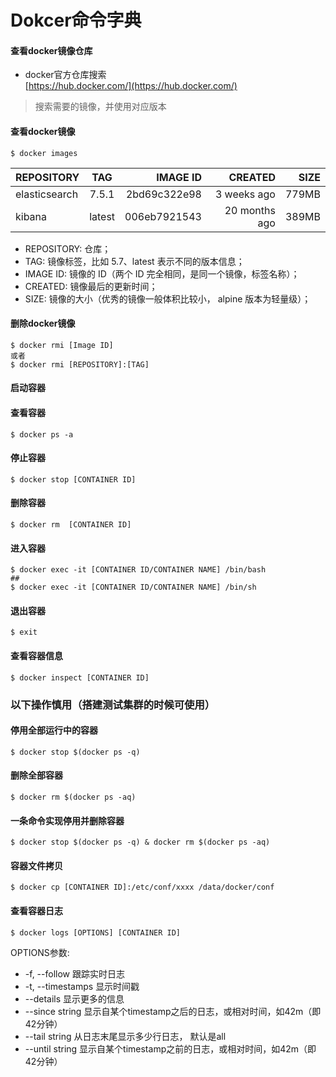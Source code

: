 # Dokcer命令字典

#### 查看docker镜像仓库
- docker官方仓库搜索  
[https://hub.docker.com/](https://hub.docker.com/)
> 搜索需要的镜像，并使用对应版本

#### 查看docker镜像
```
$ docker images
```
REPOSITORY|TAG|IMAGE ID|CREATED|SIZE
---|:--:|--:|--:|---:
elasticsearch|7.5.1|2bd69c322e98|3 weeks ago|779MB
kibana|latest|006eb7921543|20 months ago|389MB

- REPOSITORY: 仓库；
- TAG: 镜像标签，比如 5.7、latest 表示不同的版本信息；
- IMAGE ID: 镜像的 ID（两个 ID 完全相同，是同一个镜像，标签名称）；
- CREATED: 镜像最后的更新时间；
- SIZE: 镜像的大小（优秀的镜像一般体积比较小， alpine 版本为轻量级）；

#### 删除docker镜像
```
$ docker rmi [Image ID]
或者
$ docker rmi [REPOSITORY]:[TAG]
```
#### 启动容器


#### 查看容器
```
$ docker ps -a
```
#### 停止容器
```
$ docker stop [CONTAINER ID] 
```
#### 删除容器
```
$ docker rm  [CONTAINER ID] 
```

#### 进入容器
```
$ docker exec -it [CONTAINER ID/CONTAINER NAME] /bin/bash
##
$ docker exec -it [CONTAINER ID/CONTAINER NAME] /bin/sh
```
#### 退出容器
```
$ exit
```
#### 查看容器信息
```
$ docker inspect [CONTAINER ID]
```


### 以下操作慎用（搭建测试集群的时候可使用）
#### 停用全部运行中的容器
```
$ docker stop $(docker ps -q)
```
#### 删除全部容器
```
$ docker rm $(docker ps -aq)
```
#### 一条命令实现停用并删除容器
```
$ docker stop $(docker ps -q) & docker rm $(docker ps -aq)
```

#### 容器文件拷贝
```
$ docker cp [CONTAINER ID]:/etc/conf/xxxx /data/docker/conf
```

#### 查看容器日志
```
$ docker logs [OPTIONS] [CONTAINER ID]
```
OPTIONS参数:
- -f, --follow          跟踪实时日志
- -t, --timestamps      显示时间戳
- --details             显示更多的信息
- --since string        显示自某个timestamp之后的日志，或相对时间，如42m（即42分钟）
- --tail string         从日志末尾显示多少行日志， 默认是all
- --until string        显示自某个timestamp之前的日志，或相对时间，如42m（即42分钟）

